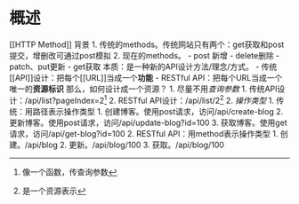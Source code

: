 # 概述
[[HTTP Method]] 
背景
	1. 传统的methods。传统网站只有两个：get获取和post提交，增删改可通过post模拟
	2. 现在的methods。
		- post 新增
		- delete删除
		- patch、put更新
		- get获取
本质：是一种新的API设计方法/理念/方式。
	- 传统[[API]]设计：把每个[[URL]]当成一个**功能** 
	- RESTful API：把每个URL当成一个唯一的**资源标识** 
那么，如何设计成一个资源？
	1. 尽量不用*查询参数* 
		1. 传统API设计：/api/list?pageIndex=2[^1] 
		2. RESTful API设计：/api/list/2[^2] 
	2. *操作类型* 
		1. 传统：用路径表示操作类型
			1. 创建博客。使用post请求，访问/api/create-blog
			2. 更新博客。使用post请求，访问/api/update-blog?id=100
			3. 获取博客。使用get请求，访问/api/get-blog?id=100
		2. RESTful API：用method表示操作类型
			1. 创建。/api/blog
			2. 更新。/api/blog/100
			3. 获取。/api/blog/100

[^1]: 像一个函数，传查询参数
[^2]: 是一个资源表示